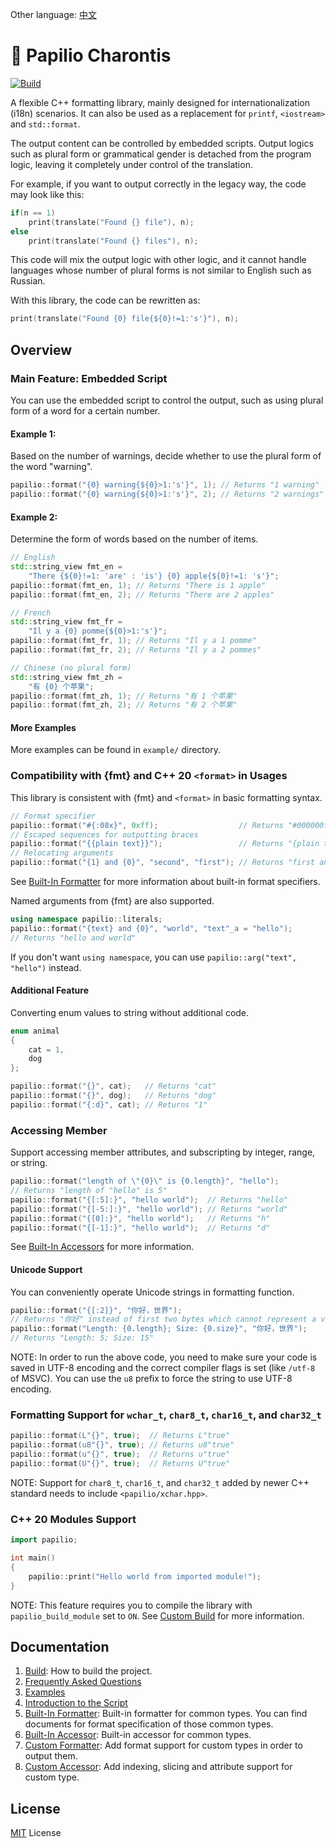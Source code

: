 Other language: [中文](README.zh-CN.md)
# 🦋 Papilio Charontis
[![Build](https://github.com/HenryAWE/PapilioCharontis/actions/workflows/build.yml/badge.svg)](https://github.com/HenryAWE/PapilioCharontis/actions/workflows/build.yml)

A flexible C++ formatting library, mainly designed for internationalization (i18n) scenarios. 
It can also be used as a replacement for `printf`, `<iostream>` and `std::format`.

The output content can be controlled by embedded scripts. Output logics such as plural form or grammatical gender is detached from the program logic, leaving it completely under control of the translation.

For example, if you want to output correctly in the legacy way, the code may look like this:
```c++
if(n == 1)
    print(translate("Found {} file"), n);
else
    print(translate("Found {} files"), n);
```
This code will mix the output logic with other logic, and it cannot handle languages whose number of plural forms is not similar to English such as Russian.

With this library, the code can be rewritten as:
```c++
print(translate("Found {0} file{${0}!=1:'s'}"), n);
```

## Overview
### Main Feature: Embedded Script
You can use the embedded script to control the output, such as using plural form of a word for a certain number.

#### Example 1:
Based on the number of warnings, decide whether to use the plural form of the word "warning".
```c++
papilio::format("{0} warning{${0}>1:'s'}", 1); // Returns "1 warning"
papilio::format("{0} warning{${0}>1:'s'}", 2); // Returns "2 warnings"
```
#### Example 2:
Determine the form of words based on the number of items.
```c++
// English
std::string_view fmt_en =
    "There {${0}!=1: 'are' : 'is'} {0} apple{${0}!=1: 's'}";
papilio::format(fmt_en, 1); // Returns "There is 1 apple"
papilio::format(fmt_en, 2); // Returns "There are 2 apples"

// French
std::string_view fmt_fr =
    "Il y a {0} pomme{${0}>1:'s'}";
papilio::format(fmt_fr, 1); // Returns "Il y a 1 pomme"
papilio::format(fmt_fr, 2); // Returns "Il y a 2 pommes"

// Chinese (no plural form)
std::string_view fmt_zh =
    "有 {0} 个苹果";
papilio::format(fmt_zh, 1); // Returns "有 1 个苹果"
papilio::format(fmt_zh, 2); // Returns "有 2 个苹果"
```

#### More Examples
More examples can be found in `example/` directory.

### Compatibility with {fmt} and C++ 20 `<format>` in Usages
This library is consistent with {fmt} and `<format>` in basic formatting syntax.
```c++
// Format specifier
papilio::format("#{:08x}", 0xff);                  // Returns "#000000ff"
// Escaped sequences for outputting braces
papilio::format("{{plain text}}");                 // Returns "{plain text}"
// Relocating arguments
papilio::format("{1} and {0}", "second", "first"); // Returns "first and second"
```
See [Built-In Formatter](doc/en/builtin_formatter.md) for more information about built-in format specifiers.

Named arguments from {fmt} are also supported.
```c++
using namespace papilio::literals;
papilio::format("{text} and {0}", "world", "text"_a = "hello");
// Returns "hello and world"
```
If you don't want `using namespace`, you can use `papilio::arg("text", "hello")` instead.

#### Additional Feature
Converting enum values to string without additional code.
```c++
enum animal
{
    cat = 1,
    dog
};

papilio::format("{}", cat);   // Returns "cat"
papilio::format("{}", dog);   // Returns "dog"
papilio::format("{:d}", cat); // Returns "1"
```

### Accessing Member
Support accessing member attributes, and subscripting by integer, range, or string.
```c++
papilio::format("length of \"{0}\" is {0.length}", "hello");
// Returns "length of "hello" is 5"
papilio::format("{[:5]:}", "hello world");  // Returns "hello"
papilio::format("{[-5:]:}", "hello world"); // Returns "world"
papilio::format("{[0]:}", "hello world");   // Returns "h"
papilio::format("{[-1]:}", "hello world");  // Returns "d"
```
See [Built-In Accessors](doc/en/builtin_accessor.md) for more information.

#### Unicode Support
You can conveniently operate Unicode strings in formatting function.
```c++
papilio::format("{[:2]}", "你好，世界");
// Returns "你好" instead of first two bytes which cannot represent a valid character
papilio::format("Length: {0.length}; Size: {0.size}", "你好，世界");
// Returns "Length: 5; Size: 15"
```
NOTE: In order to run the above code, you need to make sure your code is saved in UTF-8 encoding and the correct compiler flags is set (like `/utf-8` of MSVC). You can use the `u8` prefix to force the string to use UTF-8 encoding.

### Formatting Support for `wchar_t`, `char8_t`, `char16_t`, and `char32_t`
```c++
papilio::format(L"{}", true);  // Returns L"true"
papilio::format(u8"{}", true); // Returns u8"true"
papilio::format(u"{}", true);  // Returns u"true"
papilio::format(U"{}", true);  // Returns U"true"
```
NOTE: Support for `char8_t`, `char16_t`, and `char32_t` added by newer C++ standard needs to include `<papilio/xchar.hpp>`.

### C++ 20 Modules Support
```c++
import papilio;

int main()
{
    papilio::print("Hello world from imported module!");
}
```
NOTE: This feature requires you to compile the library with `papilio_build_module` set to `ON`. See [Custom Build](doc/en/custom_build.md) for more information.

## Documentation
1. [Build](doc/en/build.md): How to build the project.
2. [Frequently Asked Questions](doc/en/faq.md)
3. [Examples](doc/en/examples.md)
4. [Introduction to the Script](doc/en/script.md)
5. [Built-In Formatter](doc/en/builtin_formatter.md): Built-in formatter for common types. You can find documents for format specification of those common types.
6. [Built-In Accessor](doc/en/builtin_accessor.md): Built-in accessor for common types.
7. [Custom Formatter](doc/en/formatter.md): Add format support for custom types in order to output them.
8. [Custom Accessor](doc/en/accessor.md): Add indexing, slicing and attribute support for custom type.

## License
[MIT](LICENSE) License
